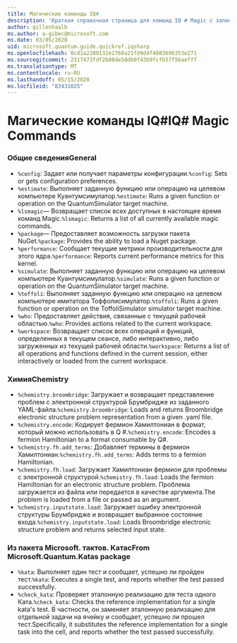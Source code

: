 ```yaml
---
title: Магические команды IQ#
description: 'Краткая справочная страница для команд IQ # Magic с записными книжками Q # Jupyter'
author: gillenhaalb
ms.author: a-gibec@microsoft.com
ms.date: 03/05/2020
uid: microsoft.quantum.guide.quickref.iqsharp
ms.openlocfilehash: 0cd1a2289132e2760a21fd9d4f4083696353e271
ms.sourcegitcommit: 2317473fdf2b80de58db0f43b9fcfb57f56aefff
ms.translationtype: MT
ms.contentlocale: ru-RU
ms.lasthandoff: 05/15/2020
ms.locfileid: "83431025"
---
```

# <a name="iq-magic-commands"></a><span data-ttu-id="030bc-103">Магические команды IQ#</span><span class="sxs-lookup"><span data-stu-id="030bc-103">IQ# Magic Commands</span></span>

### <a name="general"></a><span data-ttu-id="030bc-104">Общие сведения</span><span class="sxs-lookup"><span data-stu-id="030bc-104">General</span></span>

- <span data-ttu-id="030bc-105">`%config`: Задает или получает параметры конфигурации.</span><span class="sxs-lookup"><span data-stu-id="030bc-105">`%config`: Sets or gets configuration preferences.</span></span>
- <span data-ttu-id="030bc-106">`%estimate`: Выполняет заданную функцию или операцию на целевом компьютере Куантумсимулатор.</span><span class="sxs-lookup"><span data-stu-id="030bc-106">`%estimate`: Runs a given function or operation on the QuantumSimulator target machine.</span></span>
- <span data-ttu-id="030bc-107">`%lsmagic`— Возвращает список всех доступных в настоящее время команд Magic.</span><span class="sxs-lookup"><span data-stu-id="030bc-107">`%lsmagic`: Returns a list of all currently available magic commands.</span></span>
- <span data-ttu-id="030bc-108">`%package`— Предоставляет возможность загрузки пакета NuGet.</span><span class="sxs-lookup"><span data-stu-id="030bc-108">`%package`: Provides the ability to load a Nuget package.</span></span>
- <span data-ttu-id="030bc-109">`%performance`: Сообщает текущие метрики производительности для этого ядра.</span><span class="sxs-lookup"><span data-stu-id="030bc-109">`%performance`: Reports current performance metrics for this kernel.</span></span>
- <span data-ttu-id="030bc-110">`%simulate`: Выполняет заданную функцию или операцию на целевом компьютере Куантумсимулатор.</span><span class="sxs-lookup"><span data-stu-id="030bc-110">`%simulate`: Runs a given function or operation on the QuantumSimulator target machine.</span></span>
- <span data-ttu-id="030bc-111">`%toffoli`: Выполняет заданную функцию или операцию на целевом компьютере имитатора Тоффолисимулатор.</span><span class="sxs-lookup"><span data-stu-id="030bc-111">`%toffoli`: Runs a given function or operation on the ToffoliSimulator simulator target machine.</span></span>
- <span data-ttu-id="030bc-112">`%who`: Предоставляет действия, связанные с текущей рабочей областью.</span><span class="sxs-lookup"><span data-stu-id="030bc-112">`%who`: Provides actions related to the current workspace.</span></span>
- <span data-ttu-id="030bc-113">`%workspace`: Возвращает список всех операций и функций, определенных в текущем сеансе, либо интерактивно, либо загруженных из текущей рабочей области.</span><span class="sxs-lookup"><span data-stu-id="030bc-113">`%workspace`: Returns a list of all operations and functions defined in the current session, either interactively or loaded from the current workspace.</span></span>

### <a name="chemistry"></a><span data-ttu-id="030bc-114">Химия</span><span class="sxs-lookup"><span data-stu-id="030bc-114">Chemistry</span></span>

- <span data-ttu-id="030bc-115">`%chemistry.broombridge`: Загружает и возвращает представление проблем с электронной структурой Брумбридже из заданного YAML-файла.</span><span class="sxs-lookup"><span data-stu-id="030bc-115">`%chemistry.broombridge`: Loads and returns Broombridge electronic structure problem representation from a given .yaml file.</span></span>
- <span data-ttu-id="030bc-116">`%chemistry.encode`: Кодирует фермион Хамилтониан в формат, который можно использовать в Q #.</span><span class="sxs-lookup"><span data-stu-id="030bc-116">`%chemistry.encode`: Encodes a fermion Hamiltonian to a format consumable by Q#.</span></span>
- <span data-ttu-id="030bc-117">`%chemistry.fh.add_terms`: Добавляет термины в фермион Хамилтониан.</span><span class="sxs-lookup"><span data-stu-id="030bc-117">`%chemistry.fh.add_terms`: Adds terms to a fermion Hamiltonian.</span></span>
- <span data-ttu-id="030bc-118">`%chemistry.fh.load`: Загружает Хамилтониан фермион для проблемы с электронной структурой.</span><span class="sxs-lookup"><span data-stu-id="030bc-118">`%chemistry.fh.load`: Loads the fermion Hamiltonian for an electronic structure problem.</span></span> <span data-ttu-id="030bc-119">Проблема загружается из файла или передается в качестве аргумента.</span><span class="sxs-lookup"><span data-stu-id="030bc-119">The problem is loaded from a file or passed as an argument.</span></span>
- <span data-ttu-id="030bc-120">`%chemistry.inputstate.load`: Загружает ошибку электронной структуры Брумбридже и возвращает выбранное состояние входа.</span><span class="sxs-lookup"><span data-stu-id="030bc-120">`%chemistry.inputstate.load`: Loads Broombridge electronic structure problem and returns selected input state.</span></span>

### <a name="from-microsoftquantumkatas-package"></a><span data-ttu-id="030bc-121">Из пакета Microsoft. тактов. Катас</span><span class="sxs-lookup"><span data-stu-id="030bc-121">From Microsoft.Quantum.Katas package</span></span>

- <span data-ttu-id="030bc-122">`%kata`: Выполняет один тест и сообщает, успешно ли пройден тест.</span><span class="sxs-lookup"><span data-stu-id="030bc-122">`%kata`: Executes a single test, and reports whether the test passed successfully.</span></span>
- <span data-ttu-id="030bc-123">`%check_kata`: Проверяет эталонную реализацию для теста одного Ката.</span><span class="sxs-lookup"><span data-stu-id="030bc-123">`%check_kata`: Checks the reference implementation for a single kata's test.</span></span>
    <span data-ttu-id="030bc-124">В частности, он заменяет эталонную реализацию для отдельной задачи на ячейку и сообщает, успешно ли прошел тест.</span><span class="sxs-lookup"><span data-stu-id="030bc-124">Specifically, it substitutes the reference implementation for a single task into the cell, and reports whether the test passed successfully.</span></span>
